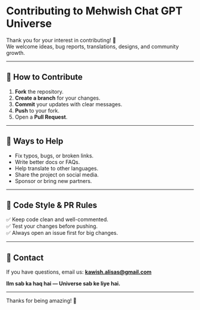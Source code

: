 # Contributing to Mehwish Chat GPT Universe

Thank you for your interest in contributing! 🚀  
We welcome ideas, bug reports, translations, designs, and community growth.

---

## 📌 How to Contribute

1. **Fork** the repository.
2. **Create a branch** for your changes.
3. **Commit** your updates with clear messages.
4. **Push** to your fork.
5. Open a **Pull Request**.

---

## 🤝 Ways to Help

- Fix typos, bugs, or broken links.
- Write better docs or FAQs.
- Help translate to other languages.
- Share the project on social media.
- Sponsor or bring new partners.

---

## 🧭 Code Style & PR Rules

✅ Keep code clean and well-commented.  
✅ Test your changes before pushing.  
✅ Always open an issue first for big changes.

---

## 📧 Contact

If you have questions, email us: **kawish.alisas@gmail.com**

**Ilm sab ka haq hai — Universe sab ke liye hai.**

---

Thanks for being amazing! 🌟
